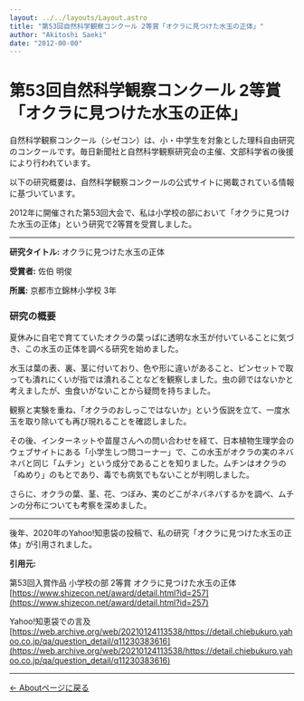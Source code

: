 ```yaml
---
layout: ../../layouts/Layout.astro
title: "第53回自然科学観察コンクール 2等賞「オクラに見つけた水玉の正体」"
author: "Akitoshi Saeki"
date: "2012-00-00"
---
```


# 第53回自然科学観察コンクール 2等賞「オクラに見つけた水玉の正体」

自然科学観察コンクール（シゼコン）は、小・中学生を対象とした理科自由研究のコンクールです。毎日新聞社と自然科学観察研究会の主催、文部科学省の後援により行われています。

以下の研究概要は、自然科学観察コンクールの公式サイトに掲載されている情報に基づいています。

2012年に開催された第53回大会で、私は小学校の部において「オクラに見つけた水玉の正体」という研究で2等賞を受賞しました。

---

**研究タイトル:** オクラに見つけた水玉の正体

**受賞者:** 佐伯 明俊

**所属:** 京都市立錦林小学校 3年

### 研究の概要

夏休みに自宅で育てていたオクラの葉っぱに透明な水玉が付いていることに気づき、この水玉の正体を調べる研究を始めました。

水玉は葉の表、裏、茎に付いており、色や形に違いがあること、ピンセットで取っても潰れにくいが指では潰れることなどを観察しました。虫の卵ではないかと考えましたが、虫食いがないことから疑問を持ちました。

観察と実験を重ね、「オクラのおしっこではないか」という仮説を立て、一度水玉を取り除いても再び現れることを確認しました。

その後、インターネットや苗屋さんへの問い合わせを経て、日本植物生理学会のウェブサイトにある「小学生しつ問コーナー」で、この水玉がオクラの実のネバネバと同じ「ムチン」という成分であることを知りました。ムチンはオクラの「ぬめり」のもとであり、毒でも病気でもないことが判明しました。

さらに、オクラの葉、茎、花、つぼみ、実のどこがネバネバするかを調べ、ムチンの分布についても考察を深めました。

---

後年、2020年のYahoo!知恵袋の投稿で、私の研究「オクラに見つけた水玉の正体」が引用されました。

**引用元:**

第53回入賞作品 小学校の部 2等賞 オクラに見つけた水玉の正体
[https://www.shizecon.net/award/detail.html?id=257](https://www.shizecon.net/award/detail.html?id=257) 

Yahoo!知恵袋での言及
[https://web.archive.org/web/20210124113538/https://detail.chiebukuro.yahoo.co.jp/qa/question_detail/q11230383616](https://web.archive.org/web/20210124113538/https://detail.chiebukuro.yahoo.co.jp/qa/question_detail/q11230383616)

---

[← Aboutページに戻る](/about/)